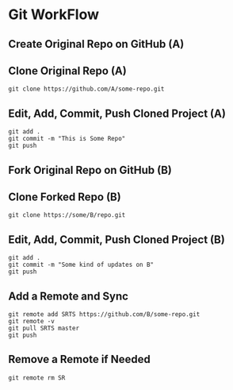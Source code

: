 # Git WorkFlow

## Create Original Repo on GitHub (A)

## Clone Original Repo (A)

```
git clone https://github.com/A/some-repo.git
```

## Edit, Add, Commit, Push Cloned Project (A)

```
git add .
git commit -m "This is Some Repo"
git push
```

## Fork Original Repo on GitHub (B)

## Clone Forked Repo (B)

```
git clone https://some/B/repo.git
```

## Edit, Add, Commit, Push Cloned Project (B)

```
git add .
git commit -m "Some kind of updates on B"
git push
```

## Add a Remote and Sync

```
git remote add SRTS https://github.com/B/some-repo.git
git remote -v
git pull SRTS master
git push
```

## Remove a Remote if Needed

```
git remote rm SR
```
